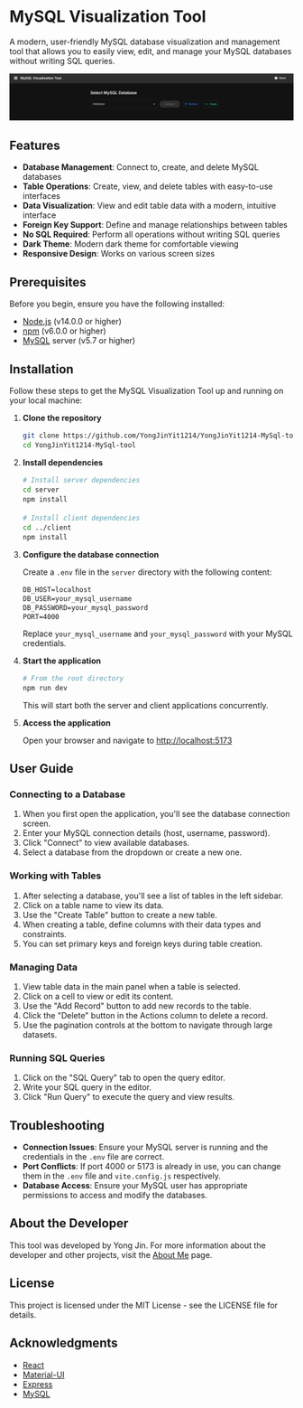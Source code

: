 # MySQL Visualization Tool

A modern, user-friendly MySQL database visualization and management tool that allows you to easily view, edit, and manage your MySQL databases without writing SQL queries.

![MySQL Visualization Tool](https://github.com/YongJinYit1214/YongJinYit1214-MySql-tool/raw/master/screenshots/main-screen.png)

## Features

- **Database Management**: Connect to, create, and delete MySQL databases
- **Table Operations**: Create, view, and delete tables with easy-to-use interfaces
- **Data Visualization**: View and edit table data with a modern, intuitive interface
- **Foreign Key Support**: Define and manage relationships between tables
- **No SQL Required**: Perform all operations without writing SQL queries
- **Dark Theme**: Modern dark theme for comfortable viewing
- **Responsive Design**: Works on various screen sizes

## Prerequisites

Before you begin, ensure you have the following installed:

- [Node.js](https://nodejs.org/) (v14.0.0 or higher)
- [npm](https://www.npmjs.com/) (v6.0.0 or higher)
- [MySQL](https://www.mysql.com/) server (v5.7 or higher)

## Installation

Follow these steps to get the MySQL Visualization Tool up and running on your local machine:

1. **Clone the repository**

   ```bash
   git clone https://github.com/YongJinYit1214/YongJinYit1214-MySql-tool.git
   cd YongJinYit1214-MySql-tool
   ```

2. **Install dependencies**

   ```bash
   # Install server dependencies
   cd server
   npm install

   # Install client dependencies
   cd ../client
   npm install
   ```

3. **Configure the database connection**

   Create a `.env` file in the `server` directory with the following content:

   ```
   DB_HOST=localhost
   DB_USER=your_mysql_username
   DB_PASSWORD=your_mysql_password
   PORT=4000
   ```

   Replace `your_mysql_username` and `your_mysql_password` with your MySQL credentials.

4. **Start the application**

   ```bash
   # From the root directory
   npm run dev
   ```

   This will start both the server and client applications concurrently.

5. **Access the application**

   Open your browser and navigate to [http://localhost:5173](http://localhost:5173)

## User Guide

### Connecting to a Database

1. When you first open the application, you'll see the database connection screen.
2. Enter your MySQL connection details (host, username, password).
3. Click "Connect" to view available databases.
4. Select a database from the dropdown or create a new one.

### Working with Tables

1. After selecting a database, you'll see a list of tables in the left sidebar.
2. Click on a table name to view its data.
3. Use the "Create Table" button to create a new table.
4. When creating a table, define columns with their data types and constraints.
5. You can set primary keys and foreign keys during table creation.

### Managing Data

1. View table data in the main panel when a table is selected.
2. Click on a cell to view or edit its content.
3. Use the "Add Record" button to add new records to the table.
4. Click the "Delete" button in the Actions column to delete a record.
5. Use the pagination controls at the bottom to navigate through large datasets.

### Running SQL Queries

1. Click on the "SQL Query" tab to open the query editor.
2. Write your SQL query in the editor.
3. Click "Run Query" to execute the query and view results.

## Troubleshooting

- **Connection Issues**: Ensure your MySQL server is running and the credentials in the `.env` file are correct.
- **Port Conflicts**: If port 4000 or 5173 is already in use, you can change them in the `.env` file and `vite.config.js` respectively.
- **Database Access**: Ensure your MySQL user has appropriate permissions to access and modify the databases.

## About the Developer

This tool was developed by Yong Jin. For more information about the developer and other projects, visit the [About Me](https://github.com/YongJinYit1214) page.

## License

This project is licensed under the MIT License - see the LICENSE file for details.

## Acknowledgments

- [React](https://reactjs.org/)
- [Material-UI](https://mui.com/)
- [Express](https://expressjs.com/)
- [MySQL](https://www.mysql.com/)
